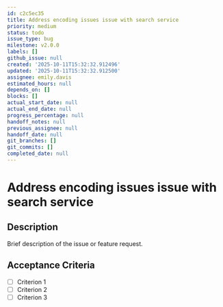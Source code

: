 ```yaml
---
id: c2c5ec35
title: Address encoding issues issue with search service
priority: medium
status: todo
issue_type: bug
milestone: v2.0.0
labels: []
github_issue: null
created: '2025-10-11T15:32:32.912496'
updated: '2025-10-11T15:32:32.912500'
assignee: emily.davis
estimated_hours: null
depends_on: []
blocks: []
actual_start_date: null
actual_end_date: null
progress_percentage: null
handoff_notes: null
previous_assignee: null
handoff_date: null
git_branches: []
git_commits: []
completed_date: null
---
```


# Address encoding issues issue with search service

## Description

Brief description of the issue or feature request.

## Acceptance Criteria

- [ ] Criterion 1
- [ ] Criterion 2
- [ ] Criterion 3